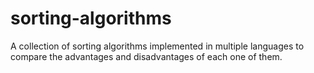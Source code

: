 # sorting-algorithms
A collection of sorting algorithms implemented in multiple languages to compare the advantages and disadvantages of each one of them.
